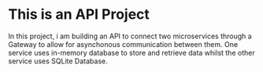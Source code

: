 # This is an API Project

In this project, i am building an API to connect two microservices through a Gateway to allow for asynchonous communication between them. 
One service uses in-memory database to store and retrieve data whilst the other service uses SQLite Database.

